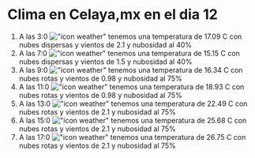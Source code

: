 # Clima en Celaya,mx en el dia 12

1. A las 3:0 !["icon weather"](http://openweathermap.org/img/w/03n.png) tenemos una temperatura de 17.09 C con nubes dispersas y  vientos de 2.1 y nubosidad al 40%
1. A las 7:0 !["icon weather"](http://openweathermap.org/img/w/03n.png) tenemos una temperatura de 15.15 C con nubes dispersas y  vientos de 1.5 y nubosidad al 40%
1. A las 9:0 !["icon weather"](http://openweathermap.org/img/w/04d.png) tenemos una temperatura de 16.34 C con nubes rotas y  vientos de 0.98 y nubosidad al 75%
1. A las 11:0 !["icon weather"](http://openweathermap.org/img/w/04d.png) tenemos una temperatura de 18.93 C con nubes rotas y  vientos de 0.98 y nubosidad al 75%
1. A las 13:0 !["icon weather"](http://openweathermap.org/img/w/04d.png) tenemos una temperatura de 22.49 C con nubes rotas y  vientos de 2.1 y nubosidad al 75%
1. A las 15:0 !["icon weather"](http://openweathermap.org/img/w/04d.png) tenemos una temperatura de 25.68 C con nubes rotas y  vientos de 2.1 y nubosidad al 75%
1. A las 17:0 !["icon weather"](http://openweathermap.org/img/w/04d.png) tenemos una temperatura de 26.75 C con nubes rotas y  vientos de 2.1 y nubosidad al 75%
